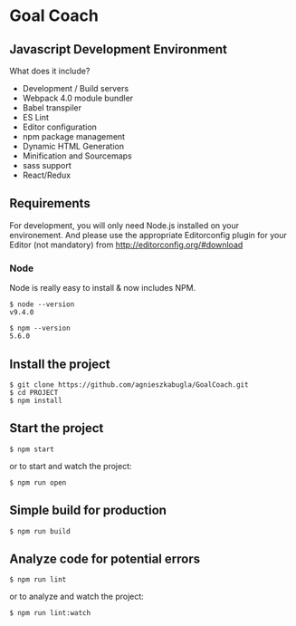 # Goal Coach
## Javascript Development Environment
What does it include?
* Development / Build servers
* Webpack 4.0 module bundler
* Babel transpiler
* ES Lint
* Editor configuration
* npm package management
* Dynamic HTML Generation
* Minification and Sourcemaps
* sass support
* React/Redux

## Requirements
For development, you will only need Node.js installed on your environement. And please use the appropriate Editorconfig plugin for your Editor (not mandatory) from http://editorconfig.org/#download

### Node
Node is really easy to install & now includes NPM.
```
$ node --version
v9.4.0

$ npm --version
5.6.0
```

## Install the project
```
$ git clone https://github.com/agnieszkabugla/GoalCoach.git
$ cd PROJECT
$ npm install
```

## Start the project
```
$ npm start
```
or to start and watch the project: 
```
$ npm run open
```

## Simple build for production
```
$ npm run build
```

## Analyze code for potential errors
```
$ npm run lint
```
or to analyze and watch the project: 
```
$ npm run lint:watch
```
